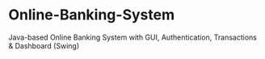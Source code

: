 # Online-Banking-System
Java-based Online Banking System with GUI, Authentication, Transactions &amp; Dashboard (Swing)
